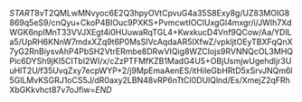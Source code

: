 $START$8vT2QMLwMNvyoc6E2Q3hpyOVtCpvuG4a35S8Exy8g/UZ83MOIG8869q5eS9/cnQyu+CkoP4BlOuc9PXKS+PvmcwtIOClUxgGl4mxgr/i/JWIh7XdWGK6npIMnT33VVJXEgt4i0HUuwaRqTGL4+KwxkucD4Vnf9QCow/Aa/YDlLa5/UpRH6KNnW7mdxXZq9t6P0MsSIVcAqdaAR5lXfwZ/vpkljtOEyTBXFqQnX7yG2RnBiysvAhP4PbSH2VtrERmbe8DRwVIQig8WZCIojs9RVNNQcOL3MHQPic6DYSh9jKl5CITbl2WI/x/cZzPTFMfKZB1MadG4U5+OBjUsmjwUgehdljr3UuHlT2U/f35UvqZxy7ecpWYP+2/j9MpEmaAenES/itHiIeGbHRtD5xSrvJNQm6l5GlLMvKSGRJ1oCS5J/dR0axy2LBN48vRP6nTtCI0DUlQlnd/Es/XmejZ2qFRhXbGKkvhct87v7oJfiw=$END$